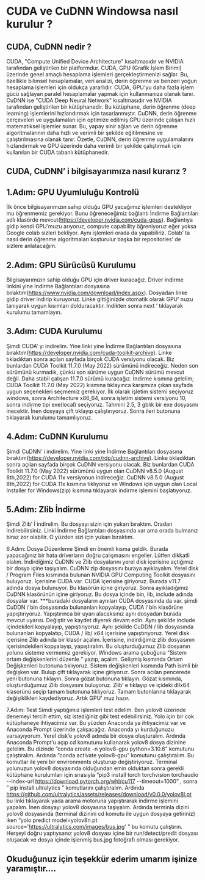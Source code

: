 # CUDA ve CuDNN Windowsa nasıl kurulur ?
## CUDA, CuDNN nedir ?
CUDA, "Compute Unified Device Architecture" kısaltmasıdır ve NVIDIA tarafından geliştirilen bir platformdur. CUDA, GPU (Grafik İşlem Birimi) üzerinde genel amaçlı hesaplama işlemleri gerçekleştirmenizi sağlar. Bu, özellikle bilimsel hesaplamalar, veri analizi, derin öğrenme ve benzeri yoğun hesaplama işlemleri için oldukça yararlıdır. CUDA, GPU'yu daha fazla işlem gücü sağlayan paralel hesaplamalar yapmak için kullanmanıza olanak tanır.
CuDNN ise "CUDA Deep Neural Network" kısaltmasıdır ve NVIDIA tarafından geliştirilen bir kütüphanedir. Bu kütüphane, derin öğrenme (deep learning) işlemlerini hızlandırmak için tasarlanmıştır. CuDNN, derin öğrenme çerçeveleri ve uygulamaları için optimize edilmiş GPU üzerinde çalışan hızlı matematiksel işlemler sunar. Bu, yapay sinir ağları ve derin öğrenme algoritmalarının daha hızlı ve verimli bir şekilde eğitilmesine ve çalıştırılmasına olanak tanır.
Özetle, CuDNN, derin öğrenme uygulamalarını hızlandırmak ve GPU üzerinde daha verimli bir şekilde çalıştırmak için kullanılan bir CUDA tabanlı kütüphanedir.

## CUDA, CuDNN’ i bilgisayarımıza nasıl kurarız ?

## 1.Adım: GPU Uyumluluğu Kontrolü
İlk önce bilgisayarımızın sahıp olduğu GPU yacağımız işlemleri destekliyor mu öğrenmemiz gerekiyor. Bunu öğreneceğimiz bağlantı İndirme Bağlantıları adlı klasörde mevcut(https://developer.nvidia.com/cuda-gpus). Bağlantıya gidip kendi GPU’muzu arıyoruz, compute capability öğreniyoruz eğer yoksa Google colab sizleri bekliyor. Aynı işlemleri orada da yapabiliriz. Colab’ ta nasıl derin öğrenme algoritmaları koşturulur başka bir repositories’ de sizlere anlatacağım.

## 2.Adım: GPU Sürücüsü Kurulumu 
Bilgisayarımızın sahip olduğu GPU için driver kuracağız. Driver indirme linkini yine İndirme Bağlantıları dosyasına bıraktım(https://www.nvidia.com/download/index.aspx). Dosyadan linke gidip driver indirip kuruyoruz. Linke gittiğinizde otomatik olarak GPU’ nuzu tanıyarak uygun kısımları dolduracaktır. İndikten sonra next ‘ tıklayarak kurulumu tamamlayın.

## 3.Adım: CUDA Kurulumu
Şimdi CUDA’ yı indirelim. Yine linki yine İndirme Bağlantıları dosyasına bıraktım(https://developer.nvidia.com/cuda-toolkit-archive). Linke tıkladıktan sonra açılan sayfada birçok CUDA versiyonu olacak. Biz bunlardan CUDA Toolkit 11.7.0 (May 2022) sürümünü indireceğiz. Neden son sürümünü kurmadık, çünkü son sürüme uygun CuDNN sürümü mevcut değil. Daha stabil çalışan 11.7.0 sürümü kuracağız. İndirme kısmına gelelim; CUDA Toolkit 11.7.0 (May 2022) kısmına tıklayınca karşımıza çıkan sayfada uygun seçenekleri seçmemiz gerekiyor. İlk olarak işletim sistemi seçiyoruz windows, sonra Architecture x86_64, sonra işletim sistemi versiyonu 10, sonra indirme tipi exe(local) seçiyoruz. Tahmini 2.5, 3 gblık bir exe dosyasını inecektir. İnen dosyaya çift tıklayıp çalıştırıyoruz. Sonra ileri butonuna tıklayarak kurulumu tamamlıyoruz.

## 4.Adım: CuDNN Kurulumu
Şimdi CuDNN’ i indirelim. Yine linki yine İndirme Bağlantıları dosyasına bıraktım(https://developer.nvidia.com/rdp/cudnn-archive). Linke tıkladıktan sonra açılan sayfada birçok CuDNN versiyonu olacak. Biz bunlardan CUDA Toolkit 11.7.0 (May 2022) sürümünü uygun olan CuDNN v8.5.0 (August 8th,2022) for CUDA 11x versiyonun indireceğiz. CuDNN v8.5.0 (August 8th,2022) for CUDA 11x kısmına tıklıyoruz ve Windows için uygun olan Local Installer for Windows(zip) kısmına tıklayarak indirme işlemini başlatıyoruz.

## 5.Adım: Zlib İndirme
Şimdi Zlib’ İ indirelim. Bu dosyayı sizin için yukarı bıraktım. Oradan indirebilirsiniz. Linki İndirme Bağlantıları dosyasında var ama orada bulmanız biraz zor olabilir. O yüzden sizi için yukarı bıraktım.

6.Adım: Dosya Düzenleme
Şimdi en önemli kısma geldik. Burada yapacağınız bir hata driverların doğru çalışmasını engeller. Lütfen dikkatli olalım.
İndirdiğimiz CuDNN ve Zlib dosyalarını yerel disk içerisine açtığımız bir dosya içine taşıyalım. CuDNN zip dosyasını buraya ayıklayalım. Yerel disk / Program Files kısmında bulunan NVIDIA GPU Computing Toolkit dosyasını buluyoruz. İçerisine CUDA var. CUDA içerisine giriyoruz. Burada v11.7 adında dosya bulunuyor. Bu klasörün içine giriyoruz. Sonra ayıkladığımız CuDNN klasörünün içine giriyoruz. Bu dosya içinde bin, lib, include adında dosyalar var. ***buradaki dosyaların aynıları CUDA dosyasında da var. şimdi CuDDN / bin dosyasında bulunanları kopyalayıp, CUDA / bin klasörüne yapıştırıyoruz. Yapıştırınca bir uyarı alacaksınız aynı dosyadan burada mevcut uyarısı. Değiştir ve kaydet diyerek devam edin. Aynı şekilde include içindekileri kopyalayıp, yapıştırıyoruz. Aynı şekilde CuDDN / lib dosyasında bulunanları kopyalatıp, CUDA / lib/ x64 içerisine yapıştırıyoruz.
Yerel disk içerisine Zlib adında bir klasör açalım. İçerisine, indirdiğimiz zlib dosyasının içerisindekileri kopyalayıp, yapıştıralım.
Bu oluşturduğumuz Zlib dosyanın yolunu sisteme vermemiz gerekiyor. Windows arama çubuğuna “Sistem ortam değişkenlerini düzenle ” yazıp, açalım. Gelişmiş kısmında Ortam Değişkenleri butonuna tıklıyoruz. Sistem değişkenleri kısmında Path isimli bir değişken var. Bulup çift tıklayarak içine giriyoruz. Sonra acılan pencerede yeni butonuna tıklayın. Sonra gözat butonuna tıklayın. Gözat kısmında, oluşturduğumuz Zlib dosyasını buluyoruz.  Zlib’ e tıklayıp  ve içideki dllx64 klasorünü seçip tamam butonuna tıklıyoruz. Tamam butonlarına tıklayarak değişiklikleri kaydediyoruz. Artık GPU’ muz hazır.

7.Adım: Test
Simdi yaptığımız işlemleri test edelim. Ben yolov8 üzerinde denemeyi tercih ettim, siz istediğiniz gibi test edebilirsiniz. Yolo için bir cok kütüphaneye ihtiyacimiz var. Bu yüzden Anaconda ya ihtiyacimiz var ve Anaconda Prompt üzerinde çalışacağız. Anaconda yı kurduğunuzu varsayıyorum. 
Yerel disk’e yolov8 adında bir dosya oluşturalım. Ardında Anaconda Prompt’u açıp cd komutunu kullanarak yolov8 dosya dizinine gelelim. Bu dizinde ”conda create -n yolov8-gpu python=3.10.6” komutunu çalıştıralım. Ardında “conda activate yolov8-gpu” komutunu çalıştıralım. Bu komutlar ile yeni bir environments oluşturup değiştiriyoruz. Terminal yolunuzun yolov8 dosyasında olduğundan emin olduktan sonra gerekli kütüphane kurulumları için sırasıyla “pip3 install torch torchvision torchaudio --index-url https://download.pytorch.org/whl/cu117 --timeout=1000” , sonra  ” pip install ultralytics ” komutlarını çalıştıralım. Ardında https://github.com/ultralytics/assets/releases/download/v0.0.0/yolov8l.pt bu linki tıklayarak yada arama motoruna yapıştırarak indirme işlemini yapalım. İnen dosyayı yolov8 dosyasına taşıyalım.
Ardında terminla dizini yolov8 dosyasında  (terminal dizinini cd komutu ile uygun dosyaya getiriniz)  iken  “yolo predict model=yolov8n.pt source='https://ultralytics.com/images/bus.jpg' ” bu komutu çalıştırın.
Herşeyi doğru yaptıysanız yolov8 dosyası içine bir run/detect/predit dosyası oluşacak ve dosya içinde işlenmiş bus.jpg fotoğrafı olması gerekiyor.

## Okuduğunuz için teşekkür ederim umarım işinize yaramıştır….









